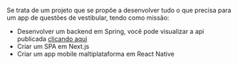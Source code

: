Se trata de um projeto que se propõe a desenvolver tudo o que precisa para um app de questões de vestibular, tendo como missão:

* Desenvolver um backend em Spring, você pode visualizar a api publicada [clicando aqui](https://question-app-gg.herokuapp.com/swagger-ui/#/) 
* Criar um SPA em Next.js
* Criar um app mobile maltiplataforma em React Native

